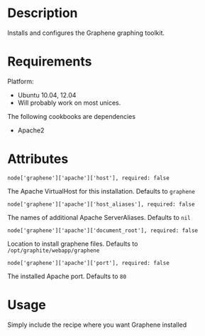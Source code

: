 # Description

Installs and configures the Graphene graphing toolkit. 

# Requirements
Platform:
  * Ubuntu 10.04, 12.04
  * Will probably work on most unices.

The following cookbooks are dependencies
  * Apache2

# Attributes
```
node['graphene']['apache']['host'], required: false
```
The Apache VirtualHost for this installation. Defaults to `graphene`

```
node['graphene']['apache']['host_aliases'], required: false
```
The names of additional Apache ServerAliases. Defaults to `nil`

```
node['graphene']['apache']['document_root'], required: false
```
Location to install graphene files. Defaults to `/opt/graphite/webapp/graphene`

```
node['graphene']['apache']['port'], required: false
```
The installed Apache port. Defaults to `80`


# Usage
Simply include the recipe where you want Graphene installed
